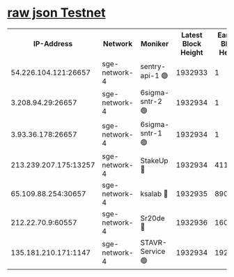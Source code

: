 
[raw json Testnet](https://rpc-check.sget.stavr.tech/sget/rpc-sget-result.json)
=


<table><tr><th>IP-Address</th><th>Network</th><th>Moniker</th><th>Latest Block Height</th><th>Earliest Block Height</th><th>Catching Up</th><th>Tx Index</th><th>Voting Power</th><th>Scan Time</th></tr><tr><td>54.226.104.121:26657</td><td>sge-network-4</td><td>sentry-api-1 🟢</td><td>1932933</td><td>1</td><td>False</td><td>on</td><td>0</td><td>2024-03-09T18:57:55.795123547UTC</td></tr><tr><td>3.208.94.29:26657</td><td>sge-network-4</td><td>6sigma-sntr-2 🟢</td><td>1932934</td><td>1</td><td>False</td><td>on</td><td>0</td><td>2024-03-09T18:58:05.131377626UTC</td></tr><tr><td>3.93.36.178:26657</td><td>sge-network-4</td><td>6sigma-sntr-1 🟢</td><td>1932934</td><td>1</td><td>False</td><td>on</td><td>0</td><td>2024-03-09T18:58:07.772339729UTC</td></tr><tr><td>213.239.207.175:13257</td><td>sge-network-4</td><td>StakeUp 🔴</td><td>1932934</td><td>411001</td><td>False</td><td>off</td><td>100</td><td>2024-03-09T18:58:04.132418348UTC</td></tr><tr><td>65.109.88.254:30657</td><td>sge-network-4</td><td>ksalab 🔴</td><td>1932935</td><td>890001</td><td>False</td><td>off</td><td>2945</td><td>2024-03-09T18:58:10.096011659UTC</td></tr><tr><td>212.22.70.9:60557</td><td>sge-network-4</td><td>Sr20de 🔴</td><td>1932936</td><td>1608978</td><td>False</td><td>on</td><td>104</td><td>2024-03-09T18:58:12.516510212UTC</td></tr><tr><td>135.181.210.171:1147</td><td>sge-network-4</td><td>STAVR-Service 🟢</td><td>1932934</td><td>1928001</td><td>False</td><td>on</td><td>0</td><td>2024-03-09T18:58:04.549605977UTC</td></tr></table>
